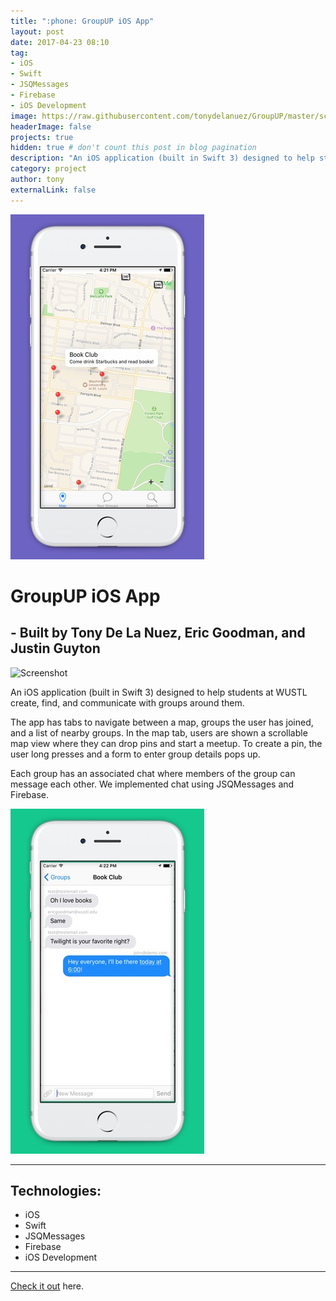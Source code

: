 ```yaml
---
title: ":phone: GroupUP iOS App"
layout: post
date: 2017-04-23 08:10
tag: 
- iOS
- Swift
- JSQMessages
- Firebase
- iOS Development
image: https://raw.githubusercontent.com/tonydelanuez/GroupUP/master/screenshots/1.jpg
headerImage: false
projects: true
hidden: true # don't count this post in blog pagination
description: "An iOS application (built in Swift 3) designed to help students at WUSTL create, find, and communicate with groups around them"
category: project
author: tony
externalLink: false
---
```


![Screenshot](https://raw.githubusercontent.com/tonydelanuez/GroupUP/master/screenshots/1.jpg)

# GroupUP iOS App 

## - Built by Tony De La Nuez, Eric Goodman, and Justin Guyton

![Screenshot](https://tonydelanuez.com/assets/images/app-previews/groupupuses.png)

An iOS application (built in Swift 3) designed to help students at WUSTL create, find, and communicate with groups around them.

The app has tabs to navigate between a map, groups the user has joined, and a list of nearby groups. 
In the map tab, users are shown a scrollable map view where they can drop pins and start a meetup. 
To create a pin, the user long presses and a form to enter group details pops up. 

Each group has an associated chat where members of the group can message each other. We implemented chat using JSQMessages and Firebase. 

![Screenshot](https://raw.githubusercontent.com/tonydelanuez/GroupUP/master/screenshots/2.jpg)

---

## Technologies:

- iOS
- Swift
- JSQMessages
- Firebase
- iOS Development

---

[Check it out](https://github.com/tonydelanuez/GroupUP) here.
